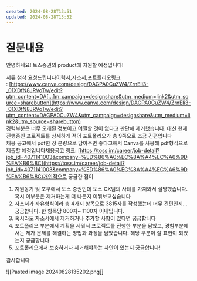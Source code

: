 ```yaml
---
created: 2024-08-28T13:51
updated: 2024-08-28T13:52
---
```

# 질문내용
안녕하세요! 토스증권의 product에 지원할 예정입니다!  

서류 첨삭 요청드립니다이력서,자소서,포트폴리오링크 : [https://www.canva.com/design/DAGPA0CuZW4/ZrnEIi3-_01XDfN8JRVoTw/edit?utm_content=DA[…]m_campaign=designshare&utm_medium=link2&utm_source=sharebutton](https://www.canva.com/design/DAGPA0CuZW4/ZrnEIi3-_01XDfN8JRVoTw/edit?utm_content=DAGPA0CuZW4&utm_campaign=designshare&utm_medium=link2&utm_source=sharebutton)  
경력부분은 너무 오래된 정보이고 어필할 것이 없다고 판단해 제거했습니다. 대신 현재 진행중인 프로젝트를 상세하게 적어 포트폴리오가 총 9쪽으로 조금 긴편입니다  
채용 공고에서 pdf한 장 분량으로 담아주면 좋다고해서 Canva를 사용해 pdf형식으로 제출할 예정입니다채용공고 링크: [https://toss.im/career/job-detail?job_id=4071141003&company=%ED%86%A0%EC%8A%A4%EC%A6%9D%EA%B6%8C](https://toss.im/career/job-detail?job_id=4071141003&company=%ED%86%A0%EC%8A%A4%EC%A6%9D%EA%B6%8C)개인적으로 궁금한 점이

1. 지원동기 및 포부에서 토스 증권인데 토스 CX팀의 사례를 가져와서 설명했습니다. 혹시 이부분은 제거하는게 더 나은지 여쭤보고싶습니다
2. 자소서가 자유형식이라 총 4가지 항목으로 3815자를 작성했는데 너무 긴편인지... 궁금합니다. 한 항목당 800자~ 1100자 이내입니다.
3. 혹시라도 자소서에서 제거하거나 추가할 사항이 있다면 궁금합니다
4. 포트폴리오 부분에서 계획을 세워서 프로젝트를 진행한 부분을 담았고, 경험부분에서는 제가 문제를 해결하는 방법과 과정을 담았습니다. 해당 부분이 잘 표현이 되었는지 궁금합니다.
5. 포트폴리오에서 보충하거나 제거해야하는 사안이 있는지 궁금합니다!

감사합니다

![[Pasted image 20240828135202.png]]
